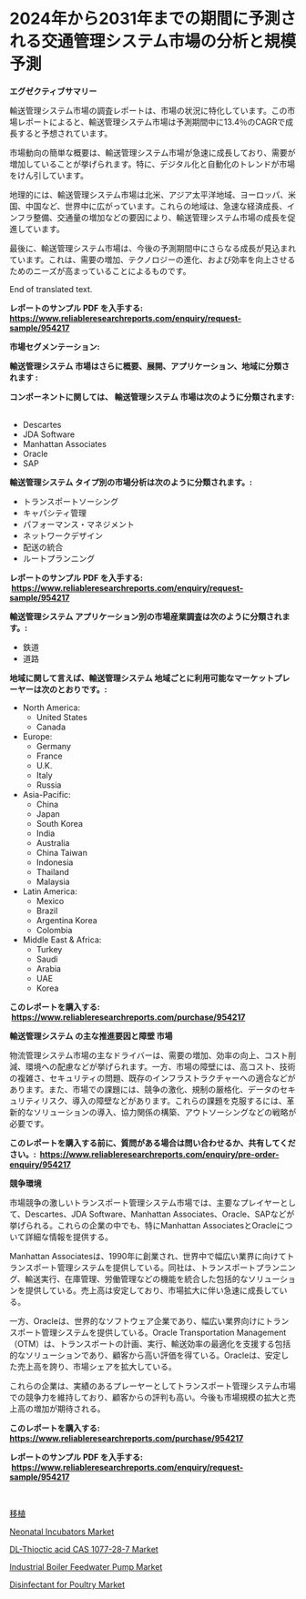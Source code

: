 <p><h1>2024年から2031年までの期間に予測される交通管理システム市場の分析と規模予測</h1></p><p><strong>エグゼクティブサマリー</strong></p>
<p><p>輸送管理システム市場の調査レポートは、市場の状況に特化しています。この市場レポートによると、輸送管理システム市場は予測期間中に13.4％のCAGRで成長すると予想されています。</p><p>市場動向の簡単な概要は、輸送管理システム市場が急速に成長しており、需要が増加していることが挙げられます。特に、デジタル化と自動化のトレンドが市場をけん引しています。</p><p>地理的には、輸送管理システム市場は北米、アジア太平洋地域、ヨーロッパ、米国、中国など、世界中に広がっています。これらの地域は、急速な経済成長、インフラ整備、交通量の増加などの要因により、輸送管理システム市場の成長を促進しています。</p><p>最後に、輸送管理システム市場は、今後の予測期間中にさらなる成長が見込まれています。これは、需要の増加、テクノロジーの進化、および効率を向上させるためのニーズが高まっていることによるものです。</p><p>End of translated text.</p></p>
<p><strong>レポートのサンプル PDF を入手する: <a href="https://www.reliableresearchreports.com/enquiry/request-sample/954217">https://www.reliableresearchreports.com/enquiry/request-sample/954217</a></strong></p>
<p><strong>市場セグメンテーション:</strong></p>
<p><strong> 輸送管理システム 市場はさらに概要、展開、アプリケーション、地域に分類されます :</strong></p>
<p><strong>コンポーネントに関しては、 輸送管理システム 市場は次のように分類されます: &nbsp;</strong></p>
<p><ul><li>Descartes</li><li>JDA Software</li><li>Manhattan Associates</li><li>Oracle</li><li>SAP</li></ul></p>
<p><strong> 輸送管理システム タイプ別の市場分析は次のように分類されます。:</strong></p>
<p><ul><li>トランスポートソーシング</li><li>キャパシティ管理</li><li>パフォーマンス・マネジメント</li><li>ネットワークデザイン</li><li>配送の統合</li><li>ルートプランニング</li></ul></p>
<p><strong>レポートのサンプル PDF を入手する: &nbsp;<a href="https://www.reliableresearchreports.com/enquiry/request-sample/954217">https://www.reliableresearchreports.com/enquiry/request-sample/954217</a></strong></p>
<p><strong> 輸送管理システム アプリケーション別の市場産業調査は次のように分類されます。:</strong></p>
<p><ul><li>鉄道</li><li>道路</li></ul></p>
<p><strong>地域に関して言えば、輸送管理システム 地域ごとに利用可能なマーケットプレーヤーは次のとおりです。:</strong></p>
<p><ul>
    <li>
        North America:
        <ul>
            <li>United States</li>
            <li>Canada</li>
        </ul>
    </li>
    <li>
        Europe:
        <ul>
            <li>Germany</li>
            <li>France</li>
            <li>U.K.</li>
            <li>Italy</li>
            <li>Russia</li>
        </ul>
    </li>
    <li>
        Asia-Pacific:
        <ul>
            <li>China</li>
            <li>Japan</li>
            <li>South Korea</li>
            <li>India</li>
            <li>Australia</li>
            <li>China Taiwan</li>
            <li>Indonesia</li>
            <li>Thailand</li>
            <li>Malaysia</li>
        </ul>
    </li>
    <li>
        Latin America:
        <ul>
            <li>Mexico</li>
            <li>Brazil</li>
            <li>Argentina Korea</li>
            <li>Colombia</li>
        </ul>
    </li>
    <li>
        Middle East & Africa:
        <ul>
            <li>Turkey</li>
            <li>Saudi</li>
            <li>Arabia</li>
            <li>UAE</li>
            <li>Korea</li>
        </ul>
    </li>
    </ul></p>
<p><strong>このレポートを購入する: &nbsp;<a href="https://www.reliableresearchreports.com/purchase/954217">https://www.reliableresearchreports.com/purchase/954217</a></strong></p>
<p><strong>輸送管理システム の主な推進要因と障壁 市場</strong></p>
<p><p>物流管理システム市場の主なドライバーは、需要の増加、効率の向上、コスト削減、環境への配慮などが挙げられます。一方、市場の障壁には、高コスト、技術の複雑さ、セキュリティの問題、既存のインフラストラクチャーへの適合などがあります。また、市場での課題には、競争の激化、規制の厳格化、データのセキュリティリスク、導入の障壁などがあります。これらの課題を克服するには、革新的なソリューションの導入、協力関係の構築、アウトソーシングなどの戦略が必要です。</p></p>
<p><strong>このレポートを購入する前に、質問がある場合は問い合わせるか、共有してください。:&nbsp; <a href="https://www.reliableresearchreports.com/enquiry/pre-order-enquiry/954217">https://www.reliableresearchreports.com/enquiry/pre-order-enquiry/954217</a></strong></p>
<p><strong>競争環境</strong></p>
<p><p>市場競争の激しいトランスポート管理システム市場では、主要なプレイヤーとして、Descartes、JDA Software、Manhattan Associates、Oracle、SAPなどが挙げられる。これらの企業の中でも、特にManhattan AssociatesとOracleについて詳細な情報を提供する。</p><p>Manhattan Associatesは、1990年に創業され、世界中で幅広い業界に向けてトランスポート管理システムを提供している。同社は、トランスポートプランニング、輸送実行、在庫管理、労働管理などの機能を統合した包括的なソリューションを提供している。売上高は安定しており、市場拡大に伴い急速に成長している。</p><p>一方、Oracleは、世界的なソフトウェア企業であり、幅広い業界向けにトランスポート管理システムを提供している。Oracle Transportation Management（OTM）は、トランスポートの計画、実行、輸送効率の最適化を支援する包括的なソリューションであり、顧客から高い評価を得ている。Oracleは、安定した売上高を誇り、市場シェアを拡大している。</p><p>これらの企業は、実績のあるプレーヤーとしてトランスポート管理システム市場での競争力を維持しており、顧客からの評判も高い。今後も市場規模の拡大と売上高の増加が期待される。</p></p>
<p><strong>このレポートを購入する: &nbsp; <a href="https://www.reliableresearchreports.com/purchase/954217">https://www.reliableresearchreports.com/purchase/954217</a></strong></p>
<p><strong>レポートのサンプル PDF を入手する: &nbsp;<a href="https://www.reliableresearchreports.com/enquiry/request-sample/954217">https://www.reliableresearchreports.com/enquiry/request-sample/954217</a></strong><strong></strong></p>
<p>&nbsp;</p>
<p><p><a href="https://github.com/sghwr779811674/Market-Research-Report-List-1/blob/main/9466969185135.md">移植</a></p><p><a href="https://issuu.com/reportprime-2/docs/neonatal-incubators-market-size-2030.pptx">Neonatal Incubators Market</a></p><p><a href="https://adventurous-uranium-ef9.notion.site/Global-DL-Thioctic-acid-CAS-1077-28-7-Market-by-Types-Applications-and-Major-Players-with-Regiona-6a52aa0f93704dcf90a19a4ec1ba4b04">DL-Thioctic acid CAS 1077-28-7 Market</a></p><p><a href="https://github.com/lbird53714/Market-Research-Report-List-3/blob/main/industrial-boiler-feedwater-pump-market.md">Industrial Boiler Feedwater Pump Market</a></p><p><a href="https://view.publitas.com/reportprime-1/disinfectant-for-poultry-market-research-report-the-key-to-successful-business-strategy-forecasted-for-period-from-2024-2031/">Disinfectant for Poultry Market</a></p></p>